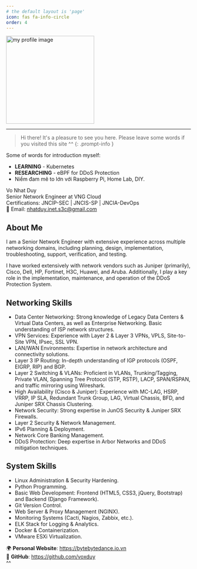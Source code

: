 ```yaml
---
# the default layout is 'page'
icon: fas fa-info-circle
order: 4
---
```


<img src="/commons/IMG_0093.JPG" alt="my profile image" style="width: 240px;">

---

> Hi there! It's a pleasure to see you here. Please leave some words if you visited this site ^^
{: .prompt-info }

Some of words for introduction myself:

+ **LEARNING** - Kubernetes
+ **RESEARCHING** - eBPF for DDoS Protection
+ Niềm đam mê to lớn với Raspberry Pi, Home Lab, DIY.

Vo Nhat Duy  
Senior Network Engineer at VNG Cloud  
Certifications: JNCIP-SEC | JNCIS-SP | JNCIA-DevOps  
📧 Email: <nhatduy.inet.s3c@gmail.com>

## About Me

I am a Senior Network Engineer with extensive experience across multiple networking domains, including planning, design, implementation, troubleshooting, support, verification, and testing.

I have worked extensively with network vendors such as Juniper (primarily), Cisco, Dell, HP, Fortinet, H3C, Huawei, and Aruba. Additionally, I play a key role in the implementation, maintenance, and operation of the DDoS Protection System.

## Networking Skills

+ Data Center Networking: Strong knowledge of Legacy Data Centers & Virtual Data Centers, as well as Enterprise Networking. Basic understanding of ISP network structures.
+ VPN Services: Experience with Layer 2 & Layer 3 VPNs, VPLS, Site-to-Site VPN, IPsec, SSL VPN.
+ LAN/WAN Environments: Expertise in network architecture and connectivity solutions.
+ Layer 3 IP Routing: In-depth understanding of IGP protocols (OSPF, EIGRP, RIP) and BGP.
+ Layer 2 Switching & VLANs: Proficient in VLANs, Trunking/Tagging, Private VLAN, Spanning Tree Protocol (STP, RSTP), LACP, SPAN/RSPAN, and traffic mirroring using Wireshark.
+ High Availability (Cisco & Juniper): Experience with MC-LAG, HSRP, VRRP, IP SLA, Redundant Trunk Group, LAG, Virtual Chassis, BFD, and Juniper SRX Chassis Clustering.
+ Network Security: Strong expertise in JunOS Security & Juniper SRX Firewalls.
+ Layer 2 Security & Network Management.
+ IPv6 Planning & Deployment.
+ Network Core Banking Management.
+ DDoS Protection: Deep expertise in Arbor Networks and DDoS mitigation techniques.

## System Skills

+ Linux Administration & Security Hardening.
+ Python Programming.
+ Basic Web Development: Frontend (HTML5, CSS3, jQuery, Bootstrap) and Backend (Django Framework).
+ Git Version Control.
+ Web Server & Proxy Management (NGINX).
+ Monitoring Systems (Cacti, Nagios, Zabbix, etc.).
+ ELK Stack for Logging & Analytics.
+ Docker & Containerization.
+ VMware ESXi Virtualization.

🌍 **Personal Website**: <https://bytebytedance.io.vn>  
🐙 **GitHub**: <https://github.com/voxduy>  
^^
